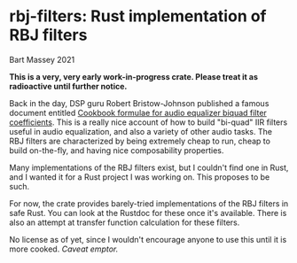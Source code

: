 # rbj-filters: Rust implementation of RBJ filters
Bart Massey 2021

**This is a very, very early work-in-progress crate. Please
treat it as radioactive until further notice.**

Back in the day, DSP guru Robert Bristow-Johnson published a
famous document entitled
[Cookbook formulae for audio equalizer biquad filter coefficients](https://webaudio.github.io/Audio-EQ-Cookbook/audio-eq-cookbook.html). This
is a really nice account of how to build "bi-quad" IIR
filters useful in audio equalization, and also a variety of
other audio tasks. The RBJ filters are characterized by
being extremely cheap to run, cheap to build on-the-fly, and
having nice composability properties.

Many implementations of the RBJ filters exist, but I
couldn't find one in Rust, and I wanted it for a Rust
project I was working on. This proposes to be such.

For now, the crate provides barely-tried implementations of
the RBJ filters in safe Rust. You can look at the Rustdoc
for these once it's available. There is also an attempt at
transfer function calculation for these filters.

No license as of yet, since I wouldn't encourage anyone to
use this until it is more cooked. *Caveat emptor.*
